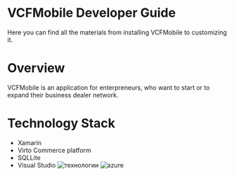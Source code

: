 # VCFMobile Developer Guide

Here you can find all the materials from 
installing VCFMobile to customizing it. 

# Overview

VCFMobile is an application for enterpreneurs, 
who want to start or to expand their business 
dealer network. 

# Technology Stack
- Xamarin
- Virto Commerce platform
- SQLLite
- Visual Studio
![технологии](https://pp.vk.me/c639419/v639419978/dbce/d2WWSb_A1J4.jpg)
![azure](http://vamsystems.com/Images/ContentImages/2015/1/windows-azure-cloud.png)
